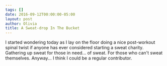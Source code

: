 ```yaml
---
tags: []
date: 2016-09-12T00:00:00-05:00
layout: post
author: Olivia
title: A Sweat-drop In The Bucket
---
```

I started wondering today as I lay on the floor doing a nice post-workout spinal twist if anyone has ever considered starting a sweat charity. Gathering up sweat for those in need... of sweat. For those who can't sweat themselves. Anyway... I think I could be a regular contributor.
